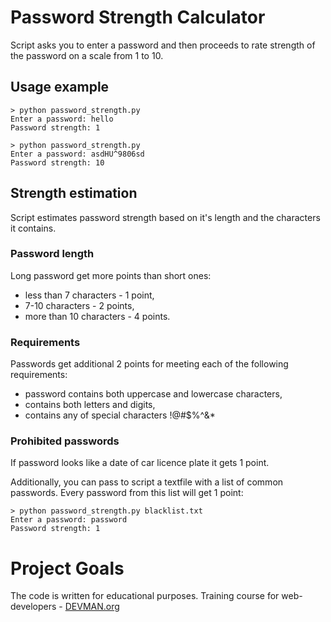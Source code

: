 # Password Strength Calculator

Script asks you to enter a password and then proceeds to rate strength of the password on a scale from 1 to 10.

## Usage example
```
> python password_strength.py
Enter a password: hello
Password strength: 1

> python password_strength.py
Enter a password: asdHU^9806sd
Password strength: 10
```

## Strength estimation

Script estimates password strength based on it's length and the characters it contains.

### Password length

Long password get more points than short ones:
- less than 7 characters - 1 point,
- 7-10 characters - 2 points,
- more than 10 characters - 4 points.

### Requirements

Passwords get additional 2 points for meeting each of the following requirements:
- password contains both uppercase and lowercase characters,
- contains both letters and digits,
- contains any of special characters !@#$%^&*

### Prohibited passwords

If password looks like a date of car licence plate it gets 1 point.

Additionally, you can pass to script a textfile with a list of common passwords. Every password from this list will get 1 point:
```
> python password_strength.py blacklist.txt
Enter a password: password
Password strength: 1
```


# Project Goals

The code is written for educational purposes. Training course for web-developers - [DEVMAN.org](https://devman.org)
